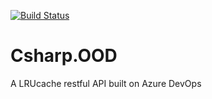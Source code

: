[![Build Status](https://dev.azure.com/zhengwb0548/CSharp.OOD.Cache/_apis/build/status/wbing520.Csharp.OOD?branchName=master)](https://dev.azure.com/zhengwb0548/CSharp.OOD.Cache/_build/latest?definitionId=1&branchName=master)

# Csharp.OOD
A LRUcache restful API built on Azure DevOps

